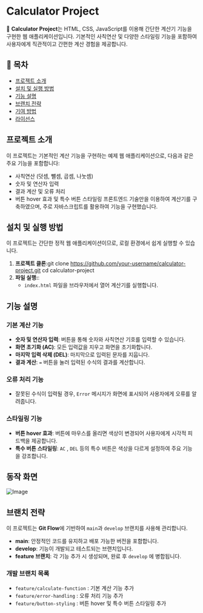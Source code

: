 # Calculator Project
🎉 **Calculator Project**는 HTML, CSS, JavaScript를 이용해 간단한 계산기 기능을 구현한 웹 애플리케이션입니다. 기본적인 사칙연산 및 다양한 스타일링 기능을 포함하여 사용자에게 직관적이고 간편한 계산 경험을 제공합니다.

## 📝 목차
- [﻿프로젝트 소개](https://#%ED%94%84%EB%A1%9C%EC%A0%9D%ED%8A%B8-%EC%86%8C%EA%B0%9C) 
- [﻿설치 및 실행 방법](https://#%EC%84%A4%EC%B9%98-%EB%B0%8F-%EC%8B%A4%ED%96%89-%EB%B0%A9%EB%B2%95) 
- [﻿기능 설명](https://#%EA%B8%B0%EB%8A%A5-%EC%84%A4%EB%AA%85) 
- [﻿브랜치 전략](https://#%EB%B8%8C%EB%9E%9C%EC%B9%98-%EC%A0%84%EB%9E%B5) 
- [﻿기여 방법](https://#%EA%B8%B0%EC%97%AC-%EB%B0%A9%EB%B2%95) 
- [﻿라이선스](https://#%EB%9D%BC%EC%9D%B4%EC%84%A0%EC%8A%A4) 
## 프로젝트 소개
이 프로젝트는 기본적인 계산 기능을 구현하는 예제 웹 애플리케이션으로, 다음과 같은 주요 기능을 포함합니다:

- 사칙연산 (덧셈, 뺄셈, 곱셈, 나눗셈)
- 숫자 및 연산자 입력
- 결과 계산 및 오류 처리
- 버튼 hover 효과 및 특수 버튼 스타일링
프론트엔드 기술만을 이용하여 계산기를 구축하였으며, 주로 자바스크립트를 활용하여 기능을 구현했습니다.

## 설치 및 실행 방법
이 프로젝트는 간단한 정적 웹 애플리케이션이므로, 로컬 환경에서 쉽게 실행할 수 있습니다.

1. **프로젝트 클론**:git clone https://github.com/your-username/calculator-project.git
cd calculator-project
2. **파일 실행:**:
    - `index.html`  파일을 브라우저에서 열어 계산기를 실행합니다.
## 기능 설명
### 기본 계산 기능
- **숫자 및 연산자 입력**: 버튼을 통해 숫자와 사칙연산 기호를 입력할 수 있습니다.
- **화면 초기화 (AC)**: 모든 입력값을 지우고 화면을 초기화합니다.
- **마지막 입력 삭제 (DEL)**: 마지막으로 입력된 문자를 지웁니다.
- **결과 계산**: `=`  버튼을 눌러 입력된 수식의 결과를 계산합니다.
### 오류 처리 기능
- 잘못된 수식이 입력될 경우, `Error`  메시지가 화면에 표시되어 사용자에게 오류를 알려줍니다.
### 스타일링 기능
- **버튼 hover 효과**: 버튼에 마우스를 올리면 색상이 변경되어 사용자에게 시각적 피드백을 제공합니다.
- **특수 버튼 스타일링**: `AC` , `DEL`  등의 특수 버튼은 색상을 다르게 설정하여 주요 기능을 강조합니다.
## 동작 화면
![Image](https://github.com/user-attachments/assets/243774a7-724d-4def-8755-a6087e7c9c12)
## 브랜치 전략
이 프로젝트는 **Git Flow**에 기반하여 `main`과 `develop` 브랜치를 사용해 관리합니다.

- **main**: 안정적인 코드를 유지하고 배포 가능한 버전을 포함합니다.
- **develop**: 기능이 개발되고 테스트되는 브랜치입니다.
- **feature 브랜치**: 각 기능 추가 시 생성되며, 완료 후 `develop` 에 병합됩니다.
### 개발 브랜치 목록
- `feature/calculate-function` : 기본 계산 기능 추가
- `feature/error-handling` : 오류 처리 기능 추가
- `feature/button-styling` : 버튼 hover 및 특수 버튼 스타일링 추가
